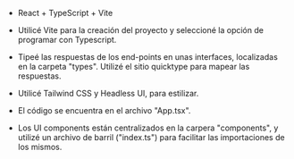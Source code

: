 - React + TypeScript + Vite

- Utilicé Vite para la creación del proyecto y seleccioné la opción de programar           con Typescript.
- Tipeé las respuestas de los end-points en unas interfaces, localizadas en la carpeta "types". Utilizé el sitio quicktype para mapear las respuestas.
- Utilicé Tailwind CSS y Headless UI, para estilizar.
- El código se encuentra en el archivo "App.tsx".
- Los UI components están centralizados en la carpera "components", y utilizé un archivo
  de barril ("index.ts") para facilitar las importaciones de los mismos.